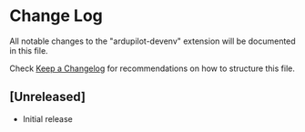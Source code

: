 # Change Log

All notable changes to the "ardupilot-devenv" extension will be documented in this file.

Check [Keep a Changelog](http://keepachangelog.com/) for recommendations on how to structure this file.

## [Unreleased]

- Initial release